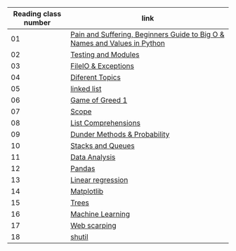 
|Reading class number|link|
|----|----|
| 01 | [Pain and Suffering, Beginners Guide to Big O & Names and Values in Python](401reads/read01.md)|
| 02 | [Testing and Modules](401reads/read02.md)|
| 03 | [FileIO & Exceptions](401reads/read03.md)|
| 04 | [Diferent Topics](401reads/read04.md)|
| 05 | [linked list](401reads/read05.md)|
| 06 | [Game of Greed 1](401reads/read06.md)|
| 07 | [Scope](401reads/read07.md)|
| 08 | [List Comprehensions](401reads/read08.md)|
| 09 | [Dunder Methods & Probability](401reads/read09.md)|
| 10 | [Stacks and Queues](401reads/read10.md)|
| 11 | [Data Analysis](401reads/read11.md)|
| 12 | [Pandas](401reads/read12.md)|
| 13 | [Linear regression](401reads/read13.md)|
| 14 | [Matplotlib](401reads/read14.md)|
| 15 | [Trees](401reads/read15.md)|
| 16 | [Machine Learning](401reads/read16.md)|
| 17 | [Web scarping](401reads/read17.md)|
| 18 | [shutil](401reads/read18.md)|